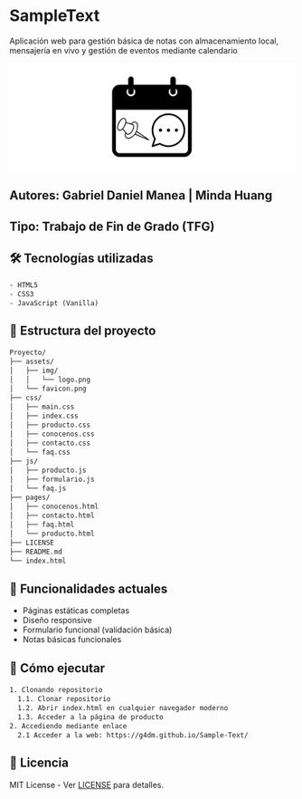 # SampleText
Aplicación web para gestión básica de notas con almacenamiento local, mensajería en vivo y gestión de eventos mediante calendario

<div align="center">
  <img src="assets/img/logo-wide.png">
</div>

## **Autores**: Gabriel Daniel Manea | Minda Huang  
## **Tipo**: Trabajo de Fin de Grado (TFG)  


## 🛠️ Tecnologías utilizadas
```
- HTML5
- CSS3
- JavaScript (Vanilla)
```

## 📂 Estructura del proyecto
```
Proyecto/
├── assets/
│   ├── img/
│   │   └── logo.png
│   └── favicon.png
├── css/
│   ├── main.css
│   ├── index.css
│   ├── producto.css
│   ├── conocenos.css
│   ├── contacto.css
│   └── faq.css
├── js/
│   ├── producto.js
│   ├── formulario.js
│   └── faq.js
├── pages/
│   ├── conocenos.html
│   ├── contacto.html
│   ├── faq.html
│   └── producto.html
├── LICENSE
├── README.md
└── index.html
```

## 🚀 Funcionalidades actuales
- Páginas estáticas completas
- Diseño responsive
- Formulario funcional (validación básica)
- Notas básicas funcionales

## 📝 Cómo ejecutar
```
1. Clonando repositorio
  1.1. Clonar repositorio
  1.2. Abrir index.html en cualquier navegador moderno
  1.3. Acceder a la página de producto
2. Accediendo mediante enlace
  2.1 Acceder a la web: https://g4dm.github.io/Sample-Text/
```

## 📜 Licencia
MIT License - Ver [LICENSE](https://github.com/G4DM/Sample-Text/blob/main/LICENSE) para detalles.
